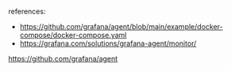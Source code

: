 references: 
- https://github.com/grafana/agent/blob/main/example/docker-compose/docker-compose.yaml
- https://grafana.com/solutions/grafana-agent/monitor/

https://github.com/grafana/agent